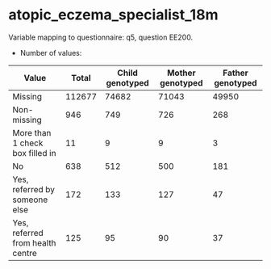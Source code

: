 # atopic_eczema_specialist_18m
Variable mapping to questionnaire: q5, question EE200.
- Number of values:

| Value | Total | Child genotyped | Mother genotyped | Father genotyped |
| ----- | ----- | --------------- | ---------------- | ---------------- |
| Missing | 112677 | 74682 | 71043 | 49950 |
| Non-missing | 946 | 749 | 726 | 268 |
| More than 1 check box filled in | 11 | 9 | 9 |3 |
| No | 638 | 512 | 500 |181 |
| Yes, referred by someone else | 172 | 133 | 127 |47 |
| Yes, referred from health centre | 125 | 95 | 90 |37 |



